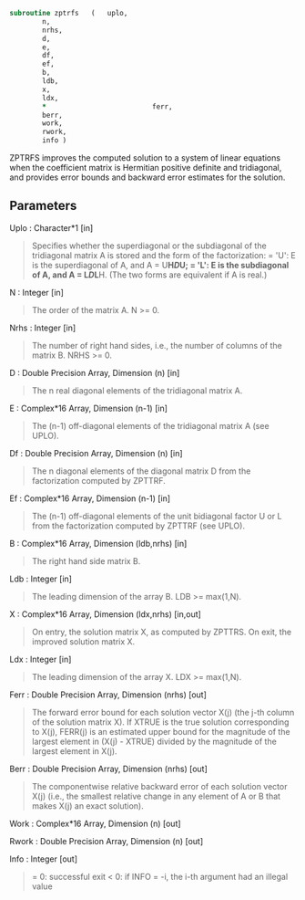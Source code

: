 ```fortran
subroutine zptrfs	(	uplo,
		n,
		nrhs,
		d,
		e,
		df,
		ef,
		b,
		ldb,
		x,
		ldx,
		*                          ferr,
		berr,
		work,
		rwork,
		info )
```

 ZPTRFS improves the computed solution to a system of linear
 equations when the coefficient matrix is Hermitian positive definite
 and tridiagonal, and provides error bounds and backward error
 estimates for the solution.

## Parameters
Uplo : Character*1 [in]
> Specifies whether the superdiagonal or the subdiagonal of the
> tridiagonal matrix A is stored and the form of the
> factorization:
> = 'U':  E is the superdiagonal of A, and A = U**H*D*U;
> = 'L':  E is the subdiagonal of A, and A = L*D*L**H.
> (The two forms are equivalent if A is real.)

N : Integer [in]
> The order of the matrix A.  N >= 0.

Nrhs : Integer [in]
> The number of right hand sides, i.e., the number of columns
> of the matrix B.  NRHS >= 0.

D : Double Precision Array, Dimension (n) [in]
> The n real diagonal elements of the tridiagonal matrix A.

E : Complex*16 Array, Dimension (n-1) [in]
> The (n-1) off-diagonal elements of the tridiagonal matrix A
> (see UPLO).

Df : Double Precision Array, Dimension (n) [in]
> The n diagonal elements of the diagonal matrix D from
> the factorization computed by ZPTTRF.

Ef : Complex*16 Array, Dimension (n-1) [in]
> The (n-1) off-diagonal elements of the unit bidiagonal
> factor U or L from the factorization computed by ZPTTRF
> (see UPLO).

B : Complex*16 Array, Dimension (ldb,nrhs) [in]
> The right hand side matrix B.

Ldb : Integer [in]
> The leading dimension of the array B.  LDB >= max(1,N).

X : Complex*16 Array, Dimension (ldx,nrhs) [in,out]
> On entry, the solution matrix X, as computed by ZPTTRS.
> On exit, the improved solution matrix X.

Ldx : Integer [in]
> The leading dimension of the array X.  LDX >= max(1,N).

Ferr : Double Precision Array, Dimension (nrhs) [out]
> The forward error bound for each solution vector
> X(j) (the j-th column of the solution matrix X).
> If XTRUE is the true solution corresponding to X(j), FERR(j)
> is an estimated upper bound for the magnitude of the largest
> element in (X(j) - XTRUE) divided by the magnitude of the
> largest element in X(j).

Berr : Double Precision Array, Dimension (nrhs) [out]
> The componentwise relative backward error of each solution
> vector X(j) (i.e., the smallest relative change in
> any element of A or B that makes X(j) an exact solution).

Work : Complex*16 Array, Dimension (n) [out]

Rwork : Double Precision Array, Dimension (n) [out]

Info : Integer [out]
> = 0:  successful exit
> < 0:  if INFO = -i, the i-th argument had an illegal value

